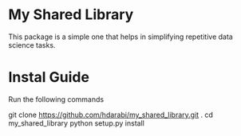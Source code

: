 # My Shared Library

This package is a simple one that helps in simplifying repetitive data science tasks.

# Instal Guide

Run the following commands

git clone https://github.com/hdarabi/my_shared_library.git .
cd my_shared_library
python setup.py install
